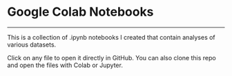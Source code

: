 # Google Colab Notebooks

---

This is a collection of .ipynb notebooks I created that contain analyses of various datasets.

Click on any file to open it directly in GitHub. You can also clone this repo and open the files with Colab or Jupyter.
